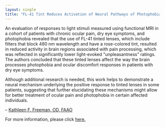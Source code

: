 ```yaml
---
layout: single
title: "FL-41 Tint Reduces Activation of Neural Pathways of Photophobia in Patients with Chronic Ocular Pain"
---
```


An evaluation of responses to light stimuli measured using functional MRI in a cohort of patients with chronic ocular pain, dry eye symptoms, and photophobia revealed that the use of FL-41 tinted lenses, which include filters that block 480 nm wavelength and have a rose-colored tint, resulted in reduced activity in brain regions associated with pain processing, which was reflected in significantly lower light-evoked "unpleasantness" ratings. The authors concluded that these tinted lenses affect the way the brain processes photophobia and ocular discomfort responses in patients with dry eye symptoms.

Although additional research is needed, this work helps to demonstrate a neural mechanism underlying the positive response to tinted lenses in some patients, suggesting that further elucidating these mechanisms might allow for better treatment of ocular pain and photophobia in certain affected individuals.

–  [Kathleen F. Freeman, OD, FAAO](https://www.practiceupdate.com/author/kathleen-freeman/88)

For more information, please click [here.](https://pubmed.ncbi.nlm.nih.gov/38101593/#:~:text=Conclusion%3A%20FL%2D41%20lenses%20modulated,sensory%2Ddiscriminative%20dimensions%20of%20pain.)
